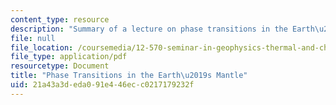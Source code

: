 ```yaml
---
content_type: resource
description: "Summary of a lecture on phase transitions in the Earth\u2019s mantle."
file: null
file_location: /coursemedia/12-570-seminar-in-geophysics-thermal-and-chemical-evolution-of-the-earth-spring-2005/21a43a3deda091e446ecc0217179232f_grp4notes010305.pdf
file_type: application/pdf
resourcetype: Document
title: "Phase Transitions in the Earth\u2019s Mantle"
uid: 21a43a3d-eda0-91e4-46ec-c0217179232f
---
```

